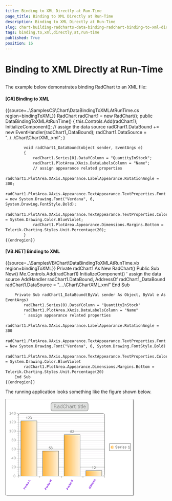 ```yaml
---
title: Binding to XML Directly at Run-Time
page_title: Binding to XML Directly at Run-Time
description: Binding to XML Directly at Run-Time
slug: chart-building-radcharts-data-binding-radchart-binding-to-xml-directly-at-runtime
tags: binding,to,xml,directly,at,run-time
published: True
position: 16
---
```


# Binding to XML Directly at Run-Time



## 

The example below demonstrates binding RadChart to an XML file:

#### __[C#] Binding to XML__

{{source=..\SamplesCS\Chart\DataBindingToXMLAtRunTime.cs region=bindingToXML}}
	        RadChart radChart1 = new RadChart();
	        public DataBindingToXMLAtRunTime()
	        {
	            this.Controls.Add(radChart1);
	            InitializeComponent();
	            // assign the data source
	            radChart1.DataBound += new EventHandler<EventArgs>(radChart1_DataBound);
	            radChart1.DataSource = "..\\..\\Chart\\ChartXML.xml";
	        }
	
	        void radChart1_DataBound(object sender, EventArgs e)
	        {
	            radChart1.Series[0].DataYColumn = "QuantityInStock";
	            radChart1.PlotArea.XAxis.DataLabelsColumn = "Name";
	            // assign appearance related properties
	            radChart1.PlotArea.XAxis.Appearance.LabelAppearance.RotationAngle = 300;
	            radChart1.PlotArea.XAxis.Appearance.TextAppearance.TextProperties.Font = new System.Drawing.Font("Verdana", 6, System.Drawing.FontStyle.Bold);
	            radChart1.PlotArea.XAxis.Appearance.TextAppearance.TextProperties.Color = System.Drawing.Color.BlueViolet;
	            radChart1.PlotArea.Appearance.Dimensions.Margins.Bottom = Telerik.Charting.Styles.Unit.Percentage(20);
	        }
	{{endregion}}



#### __[VB.NET] Binding to XML__

{{source=..\SamplesVB\Chart\DataBindingToXMLAtRunTime.vb region=bindingToXML}}
	    Private radChart1 As New RadChart()
	    Public Sub New()
	        Me.Controls.Add(radChart1)
	        InitializeComponent()
	        ' assign the data source
	        AddHandler radChart1.DataBound, AddressOf radChart1_DataBound
	        radChart1.DataSource = "..\..\Chart\ChartXML.xml"
	    End Sub
	
	    Private Sub radChart1_DataBound(ByVal sender As Object, ByVal e As EventArgs)
	        radChart1.Series(0).DataYColumn = "QuantityInStock"
	        radChart1.PlotArea.XAxis.DataLabelsColumn = "Name"
	        ' assign appearance related properties
	        radChart1.PlotArea.XAxis.Appearance.LabelAppearance.RotationAngle = 300
	        radChart1.PlotArea.XAxis.Appearance.TextAppearance.TextProperties.Font = New System.Drawing.Font("Verdana", 6, System.Drawing.FontStyle.Bold)
	        radChart1.PlotArea.XAxis.Appearance.TextAppearance.TextProperties.Color = System.Drawing.Color.BlueViolet
	        radChart1.PlotArea.Appearance.Dimensions.Margins.Bottom = Telerik.Charting.Styles.Unit.Percentage(20)
	    End Sub
	{{endregion}}



The running application looks something like the figure shown below.



![chart-building-radcharts-data-binding-radchart-binding-to-xml-directly-at-runtime 001](images/chart-building-radcharts-data-binding-radchart-binding-to-xml-directly-at-runtime001.png)


